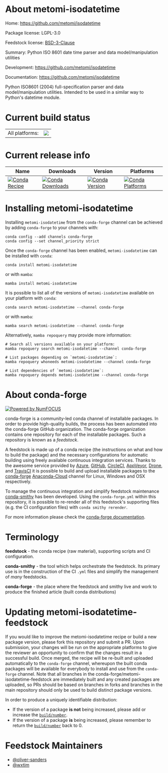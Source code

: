 About metomi-isodatetime
========================

Home: https://github.com/metomi/isodatetime

Package license: LGPL-3.0

Feedstock license: [BSD-3-Clause](https://github.com/conda-forge/metomi-isodatetime-feedstock/blob/main/LICENSE.txt)

Summary: Python ISO 8601 date time parser and data model/manipulation utilities

Development: https://github.com/metomi/isodatetime

Documentation: https://github.com/metomi/isodatetime

Python ISO8601 (2004) full-specification parser and data
model/manipulation utilities. Intended to be used in a similar
way to Python's datetime module.


Current build status
====================


<table><tr><td>All platforms:</td>
    <td>
      <a href="https://dev.azure.com/conda-forge/feedstock-builds/_build/latest?definitionId=7918&branchName=main">
        <img src="https://dev.azure.com/conda-forge/feedstock-builds/_apis/build/status/metomi-isodatetime-feedstock?branchName=main">
      </a>
    </td>
  </tr>
</table>

Current release info
====================

| Name | Downloads | Version | Platforms |
| --- | --- | --- | --- |
| [![Conda Recipe](https://img.shields.io/badge/recipe-metomi--isodatetime-green.svg)](https://anaconda.org/conda-forge/metomi-isodatetime) | [![Conda Downloads](https://img.shields.io/conda/dn/conda-forge/metomi-isodatetime.svg)](https://anaconda.org/conda-forge/metomi-isodatetime) | [![Conda Version](https://img.shields.io/conda/vn/conda-forge/metomi-isodatetime.svg)](https://anaconda.org/conda-forge/metomi-isodatetime) | [![Conda Platforms](https://img.shields.io/conda/pn/conda-forge/metomi-isodatetime.svg)](https://anaconda.org/conda-forge/metomi-isodatetime) |

Installing metomi-isodatetime
=============================

Installing `metomi-isodatetime` from the `conda-forge` channel can be achieved by adding `conda-forge` to your channels with:

```
conda config --add channels conda-forge
conda config --set channel_priority strict
```

Once the `conda-forge` channel has been enabled, `metomi-isodatetime` can be installed with `conda`:

```
conda install metomi-isodatetime
```

or with `mamba`:

```
mamba install metomi-isodatetime
```

It is possible to list all of the versions of `metomi-isodatetime` available on your platform with `conda`:

```
conda search metomi-isodatetime --channel conda-forge
```

or with `mamba`:

```
mamba search metomi-isodatetime --channel conda-forge
```

Alternatively, `mamba repoquery` may provide more information:

```
# Search all versions available on your platform:
mamba repoquery search metomi-isodatetime --channel conda-forge

# List packages depending on `metomi-isodatetime`:
mamba repoquery whoneeds metomi-isodatetime --channel conda-forge

# List dependencies of `metomi-isodatetime`:
mamba repoquery depends metomi-isodatetime --channel conda-forge
```


About conda-forge
=================

[![Powered by
NumFOCUS](https://img.shields.io/badge/powered%20by-NumFOCUS-orange.svg?style=flat&colorA=E1523D&colorB=007D8A)](https://numfocus.org)

conda-forge is a community-led conda channel of installable packages.
In order to provide high-quality builds, the process has been automated into the
conda-forge GitHub organization. The conda-forge organization contains one repository
for each of the installable packages. Such a repository is known as a *feedstock*.

A feedstock is made up of a conda recipe (the instructions on what and how to build
the package) and the necessary configurations for automatic building using freely
available continuous integration services. Thanks to the awesome service provided by
[Azure](https://azure.microsoft.com/en-us/services/devops/), [GitHub](https://github.com/),
[CircleCI](https://circleci.com/), [AppVeyor](https://www.appveyor.com/),
[Drone](https://cloud.drone.io/welcome), and [TravisCI](https://travis-ci.com/)
it is possible to build and upload installable packages to the
[conda-forge](https://anaconda.org/conda-forge) [Anaconda-Cloud](https://anaconda.org/)
channel for Linux, Windows and OSX respectively.

To manage the continuous integration and simplify feedstock maintenance
[conda-smithy](https://github.com/conda-forge/conda-smithy) has been developed.
Using the ``conda-forge.yml`` within this repository, it is possible to re-render all of
this feedstock's supporting files (e.g. the CI configuration files) with ``conda smithy rerender``.

For more information please check the [conda-forge documentation](https://conda-forge.org/docs/).

Terminology
===========

**feedstock** - the conda recipe (raw material), supporting scripts and CI configuration.

**conda-smithy** - the tool which helps orchestrate the feedstock.
                   Its primary use is in the construction of the CI ``.yml`` files
                   and simplify the management of *many* feedstocks.

**conda-forge** - the place where the feedstock and smithy live and work to
                  produce the finished article (built conda distributions)


Updating metomi-isodatetime-feedstock
=====================================

If you would like to improve the metomi-isodatetime recipe or build a new
package version, please fork this repository and submit a PR. Upon submission,
your changes will be run on the appropriate platforms to give the reviewer an
opportunity to confirm that the changes result in a successful build. Once
merged, the recipe will be re-built and uploaded automatically to the
`conda-forge` channel, whereupon the built conda packages will be available for
everybody to install and use from the `conda-forge` channel.
Note that all branches in the conda-forge/metomi-isodatetime-feedstock are
immediately built and any created packages are uploaded, so PRs should be based
on branches in forks and branches in the main repository should only be used to
build distinct package versions.

In order to produce a uniquely identifiable distribution:
 * If the version of a package **is not** being increased, please add or increase
   the [``build/number``](https://docs.conda.io/projects/conda-build/en/latest/resources/define-metadata.html#build-number-and-string).
 * If the version of a package **is** being increased, please remember to return
   the [``build/number``](https://docs.conda.io/projects/conda-build/en/latest/resources/define-metadata.html#build-number-and-string)
   back to 0.

Feedstock Maintainers
=====================

* [@oliver-sanders](https://github.com/oliver-sanders/)
* [@wxtim](https://github.com/wxtim/)

